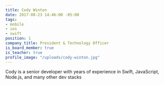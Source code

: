 ```yaml
---
title: Cody Winton
date: 2017-08-23 14:46:00 -05:00
tags:
- mobile
- ios
- swift
position: 1
company_title: President & Technology Officer
is_board_member: true
is_teacher: true
profile_image: "/uploads/cody-winton.jpg"
---
```


Cody is a senior developer with years of experience in Swift, JavaScript, Node.js, and many other dev stacks